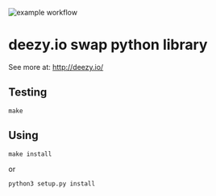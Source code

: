 ![example workflow](https://github.com/dannydeezy/deezy-py/actions/workflows/test.yaml/badge.svg)

# deezy.io swap python library

See more at: http://deezy.io/

## Testing

```
make
```

## Using

```
make install
```

or

```
python3 setup.py install
```
